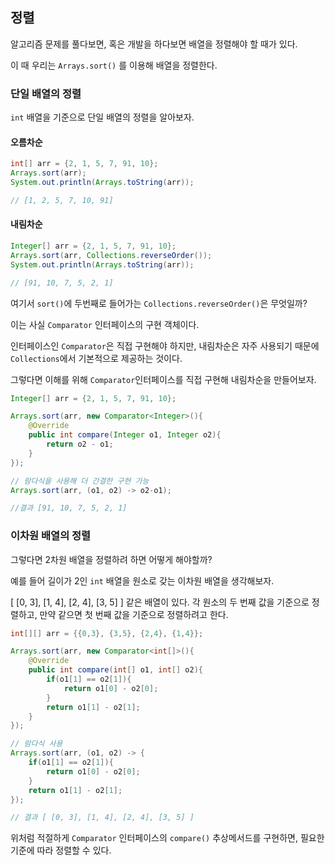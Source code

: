 ## 정렬

알고리즘 문제를 풀다보면, 혹은 개발을 하다보면 배열을 정렬해야 할 때가 있다.

이 때 우리는 `Arrays.sort()` 를 이용해 배열을 정렬한다.

### 단일 배열의 정렬

`int` 배열을 기준으로 단일 배열의 정렬을 알아보자.

#### 오름차순

````java
int[] arr = {2, 1, 5, 7, 91, 10};
Arrays.sort(arr);
System.out.println(Arrays.toString(arr));

// [1, 2, 5, 7, 10, 91]
````

#### 내림차순

````java
Integer[] arr = {2, 1, 5, 7, 91, 10};
Arrays.sort(arr, Collections.reverseOrder());
System.out.println(Arrays.toString(arr));

// [91, 10, 7, 5, 2, 1]
````

여기서 `sort()`에 두번째로 들어가는 `Collections.reverseOrder()`은 무엇일까?

이는 사실 `Comparator` 인터페이스의 구현 객체이다.

인터페이스인 `Comparator`은 직접 구현해야 하지만, 내림차순은 자주 사용되기 때문에 `Collections`에서 기본적으로 제공하는 것이다.

그렇다면 이해를 위해 `Comparator`인터페이스를 직접 구현해 내림차순을 만들어보자.

````java
Integer[] arr = {2, 1, 5, 7, 91, 10};

Arrays.sort(arr, new Comparator<Integer>(){
    @Override
    public int compare(Integer o1, Integer o2){
        return o2 - o1;
    }
});

// 람다식을 사용해 더 간결한 구현 가능
Arrays.sort(arr, (o1, o2) -> o2-o1);

//결과 [91, 10, 7, 5, 2, 1]
````



### 이차원 배열의 정렬

그렇다면 2차원 배열을 정렬하려 하면 어떻게 해야할까?

예를 들어 길이가 2인 `int` 배열을 원소로 갖는 이차원 배열을 생각해보자.

[ [0, 3], [1, 4], [2, 4], [3, 5] ] 같은 배열이 있다. 각 원소의 두 번째 값을 기준으로 정렬하고, 만약 같으면 첫 번째 값을 기준으로 정렬하려고 한다.

````java
int[][] arr = {{0,3}, {3,5}, {2,4}, {1,4}};

Arrays.sort(arr, new Comparator<int[]>(){
    @Override
    public int compare(int[] o1, int[] o2){
        if(o1[1] == o2[1]){
            return o1[0] - o2[0];
        }
        return o1[1] - o2[1];
    }
});

// 람다식 사용
Arrays.sort(arr, (o1, o2) -> {
    if(o1[1] == o2[1]){
        return o1[0] - o2[0];
    }
    return o1[1] - o2[1];
});

// 결과 [ [0, 3], [1, 4], [2, 4], [3, 5] ]
````

위처럼 적절하게 `Comparator` 인터페이스의 `compare()` 추상메서드를 구현하면, 필요한 기준에 따라 정렬할 수 있다.

